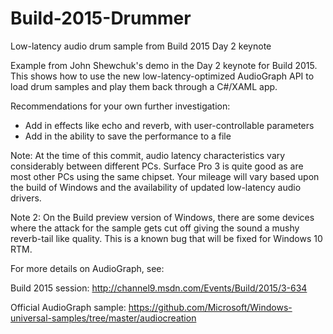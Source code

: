 # Build-2015-Drummer
Low-latency audio drum sample from Build 2015 Day 2 keynote

Example from John Shewchuk's demo in the Day 2 keynote for Build 2015. This shows how to use the new low-latency-optimized AudioGraph API to load drum samples and play them back through a C#/XAML app.

Recommendations for your own further investigation:
- Add in effects like echo and reverb, with user-controllable parameters
- Add in the ability to save the performance to a file

Note: At the time of this commit, audio latency characteristics vary considerably between different PCs. Surface Pro 3 is quite good as are most other PCs using the same chipset. Your mileage will vary based upon the build of Windows and the availability of updated low-latency audio drivers.

Note 2: On the Build preview version of Windows, there are some devices where the attack for the sample gets cut off giving the sound a mushy reverb-tail like quality. This is a known bug that will be fixed for Windows 10 RTM.

For more details on AudioGraph, see:

Build 2015 session: http://channel9.msdn.com/Events/Build/2015/3-634

Official AudioGraph sample: https://github.com/Microsoft/Windows-universal-samples/tree/master/audiocreation
